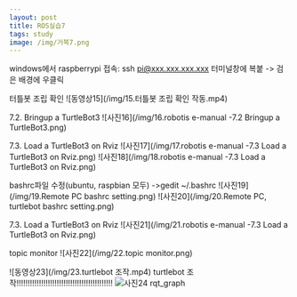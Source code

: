 ```yaml
---
layout: post
title: ROS실습7
tags: study
image: /img/거북7.png
---
```

windows에서 raspberrypi 접속: ssh pi@xxx.xxx.xxx.xxx
 터미널창에 복붙 -> 검은 배경에 우클릭

 터틀봇 조립 확인
![동영상15](/img/15.터틀봇 조립 확인 작동.mp4)

7.2. Bringup a TurtleBot3
![사진16](/img/16.robotis e-manual -7.2 Bringup a TurtleBot3.png)

7.3. Load a TurtleBot3 on Rviz
![사진17](/img/17.robotis e-manual -7.3 Load a TurtleBot3 on Rviz.png)
![사진18](/img/18.robotis e-manual -7.3 Load a TurtleBot3 on Rviz.png)

bashrc파일 수정(ubuntu, raspbian 모두)  ->gedit ~/.bashrc
![사진19](/img/19.Remote PC bashrc setting.png)
![사진20](/img/20.Remote PC, turtlebot bashrc setting.png)

 7.3. Load a TurtleBot3 on Rviz
![사진21](/img/21.robotis e-manual -7.3 Load a TurtleBot3 on Rviz.png)

topic monitor
![사진22](/img/22.topic monitor.png)

![동영상23](/img/23.turtlebot 조작.mp4)
 turtlebot 조작!!!!!!!!!!!!!!!!!!!!!!!!!!!!!!!!!!!!!!!!!!!
![사진24](/img/24.rqt_graph.png)
rqt_graph
